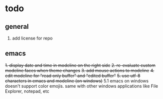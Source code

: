 # todo

## general
1. add license for repo

## emacs
~~1. display date and time in modeline on the right side~~
~~2. re-evaluate custom modeline faces when theme changes~~
~~3. add mouse actions to modeline~~
~~4. edit modeline for "read only buffer" and "edited buffer"~~
~~5. use utf-8 characters in emacs and modeline (on windows)~~
  5.1 emacs on windows doesn't support color emojis. 
  same with other windows applications like File Explorer, notepad, etc
